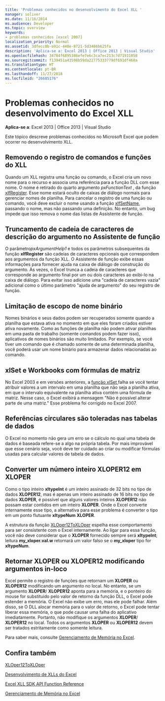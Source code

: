 ```yaml
---
title: 'Problemas conhecidos no desenvolvimento do Excel XLL '
manager: soliver
ms.date: 11/16/2014
ms.audience: Developer
ms.topic: overview
keywords:
- problemas conhecidos [excel 2007]
localization_priority: Normal
ms.assetid: 3dfecc0b-a91c-448e-8721-5d3486b625fa
description: 'Aplica-se a: Excel 2013 | Office 2013 | Visual Studio'
ms.openlocfilehash: 34784f6895386efe7e6c3ca7ec213c7d71931058
ms.sourcegitcommit: f139451a43598b59da22775333779df691df460a
ms.translationtype: HT
ms.contentlocale: pt-BR
ms.lasthandoff: 11/27/2018
ms.locfileid: "26685176"
---
```

# <a name="known-issues-in-excel-xll-development"></a>Problemas conhecidos no desenvolvimento do Excel XLL 

 **Aplica-se a**: Excel 2013 | Office 2013 | Visual Studio 
  
Este tópico descreve problemas conhecidos no Microsoft Excel que podem ocorrer no desenvolvimento XLL.
  
## <a name="unregistering-xll-commands-and-functions"></a>Removendo o registro de comandos e funções do XLL

Quando um XLL registra uma função ou comando, o Excel cria um novo nome para o recurso e associa uma referência para a função DLL com esse nome. O nome é retirado do quarto argumento *pxFunctionText* , da função [xlfRegister](xlfregister-form-1.md). Esse nome estará oculto de caixas de diálogo normais para gerenciar nomes de planilha. Para cancelar o registro de uma função ou comando, você deve excluir o nome usando a função [xlfSetName](xlfsetname.md), passando o nome, mas não passando uma definição. No entanto, um bug impede que isso remova o nome das listas de Assistente de função. 
  
## <a name="argument-description-string-truncation-in-the-function-wizard"></a>Truncamento de cadeia de caracteres de descrição do argumento no Assistente de função

O parâmetro*pxArgumentHelp1* e todos os parâmetros subsequentes da função **xlfRegister** são cadeias de caracteres opcionais que correspondem aos argumentos da função XLL. O Assistente de função exibe essas informações para fornecer ajuda na caixa de diálogo de construção do argumento. Às vezes, o Excel trunca a cadeia de caracteres que corresponde ao argumento final por um ou dois caracteres ao exibi-lo na caixa de diálogo. Para evitar isso adicione uma "cadeia de caracteres vazia" adicional como o último parâmetro "ajuda de argumento" do seu registro de função.
  
## <a name="binary-name-scope-limitation"></a>Limitação de escopo de nome binário

Nomes binários e seus dados podem ser recuperados somente quando a planilha que estava ativa no momento em que eles foram criados estiver ativa novamente. Como as funções de planilha não podem ativar planilhas em uma pasta de trabalho (somente comandos podem fazer isso), aplicativos de nomes binários são muito limitados. Por exemplo, se você tiver um comando que é chamado somente de uma determinada planilha, você poderá usar um nome binário para armazenar dados relacionadas ao comando.
  
## <a name="xlset-and-workbooks-with-array-formulas"></a>xlSet e Workbooks com fórmulas de matriz

No Excel 2003 e em versões anteriores, a [função xlSet ](xlset.md)falha se você tentar atribuir valores a um intervalo em uma planilha que não seja a planilha ativa, em que o intervalo equivalente na planilha ativa contém uma fórmula de matriz. Nesse caso, o Excel exibirá a mensagem "Não é possível alterar parte de uma matriz." Esse problema foi corrigido no Excel 2007. 
  
## <a name="circular-references-are-tolerated-in-data-tables"></a>Referências circulares são toleradas nas tabelas de dados

O Excel no momento não gera um erro se o cálculo no qual uma tabela de dados é baseada refere-se a algo na própria tabela. Por mais improvável que esse cenário seja, você deve ter cuidado ao criar ou modificar fórmulas usadas para calcular valores de tabela de dados.
  
## <a name="converting-an-integer-xloper12-to-an-xloper"></a>Converter um número inteiro XLOPER12 em XLOPER

Como o tipo inteiro **xltypeInt** é um inteiro assinado de 32 bits no tipo de dados **XLOPER12**, mas é apenas um inteiro assinado de 16 bits no tipo de dados **XLOPER**, é possível que alguns valores inteiros **XLOPER12** não possam estar contidos em um inteiro **XLOPER**. Onde o Excel converte internamente esse tipo, a alternativa para esse problema é converter o tipo em um ponto flutuante **xltypeNum** **XLOPER**.
  
A estrutura da função [XLOper12ToXLOper](xloper12toxloper.md) espelha esse comportamento para ser consistente com o Excel internamente. Ao ligar para essa função, você não deve considerar que o **XLOPER** fornecido sempre será **xltypeInt**; leitura **my_xloper.val.w** retornará um valor falso se o **my_xloper** tipo for **xltypeNum**.
  
## <a name="returning-xloper-or-xloper12-by-modifying-arguments-in-place"></a>Retornar XLOPER ou XLOPER12 modificando argumentos in-loco

Excel permite o registro de funções que retornam um **XLOPER** ou **XLOPER12** modificando um argumento no local. No entanto, se um argumento **XLOPER**/ **XLOPER12** aponta para a memória, e o ponteiro do mouse for substituído pelo valor de retorno da função DLL, o Excel pode estender a memória. O Excel não exibe um erro, mas ele pode falhar. Além disso, se O DLL alocar memória para o valor de retorno, o Excel pode tentar liberar essa memória, o que pode causar uma falha do aplicativo imediatamente. Portanto, não modifique os argumentos **XLOPER**/ **XLOPER12** no local. Todos os argumentos **XLOPER** ou **XLOPER12** devem ser tratados estritamente como somente leitura. 
  
Para saber mais, consulte [Gerenciamento de Memória no Excel](memory-management-in-excel.md).
  
## <a name="see-also"></a>Confira também



[XLOper12ToXLOper](xloper12toxloper.md)


[Desenvolvimento de XLLs do Excel](developing-excel-xlls.md)
  
[Excel XLL SDK API Function Reference](excel-xll-sdk-api-function-reference.md)
  
[Gerenciamento de Memória no Excel](memory-management-in-excel.md)

